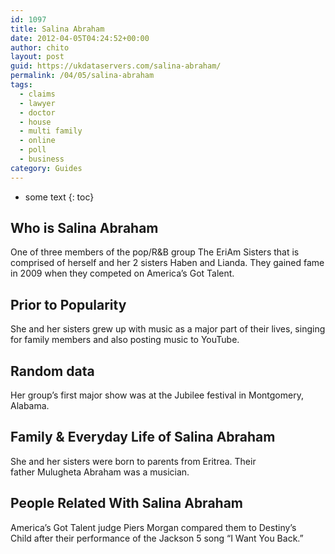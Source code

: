 ```yaml
---
id: 1097
title: Salina Abraham
date: 2012-04-05T04:24:52+00:00
author: chito
layout: post
guid: https://ukdataservers.com/salina-abraham/
permalink: /04/05/salina-abraham
tags:
  - claims
  - lawyer
  - doctor
  - house
  - multi family
  - online
  - poll
  - business
category: Guides
---
```


* some text
{: toc}
          
          
## Who is  Salina Abraham
                  
                  
                  
One of three members of the pop/R&B group The EriAm Sisters that is comprised of herself and her 2 sisters Haben and Lianda. They gained fame in 2009 when they competed on America&#8217;s Got Talent.
                  
                
                
                
## Prior to Popularity 
                  
                  
                  
She and her sisters grew up with music as a major part of their lives, singing for family members and also posting music to YouTube.
                  
                
                
                
## Random data 
                  
                  
                  
Her group&#8217;s first major show was at the Jubilee festival in Montgomery, Alabama.
                  
                
                
                
## Family & Everyday Life of Salina Abraham
                  
                  
                  
She and her sisters were born to parents from Eritrea. Their father Mulugheta Abraham was a musician.
                  
                
                
                
## People Related With  Salina Abraham
                  
                  
                  
America&#8217;s Got Talent judge Piers Morgan compared them to Destiny&#8217;s Child after their performance of the Jackson 5 song &#8220;I Want You Back.&#8221;
                  
                
              
            
          
          
          
    
    
  

